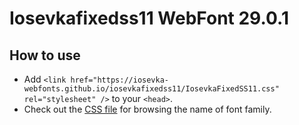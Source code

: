# Iosevkafixedss11 WebFont 29.0.1

## How to use

- Add `<link href="https://iosevka-webfonts.github.io/iosevkafixedss11/IosevkaFixedSS11.css" rel="stylesheet" />` to your `<head>`.
- Check out the [CSS file](./IosevkaFixedSS11.css) for browsing the name of font family.
